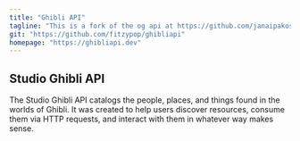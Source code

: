 ```yaml
---
title: "Ghibli API"
tagline: "This is a fork of the og api at https://github.com/janaipakos/ghibliapi"
git: "https://github.com/fitzypop/ghibliapi"
homepage: "https://ghibliapi.dev"
---
```


## Studio Ghibli API

The Studio Ghibli API catalogs the people, places, and things found in the worlds of Ghibli. It was created to help users discover resources, consume them via HTTP requests, and interact with them in whatever way makes sense.
